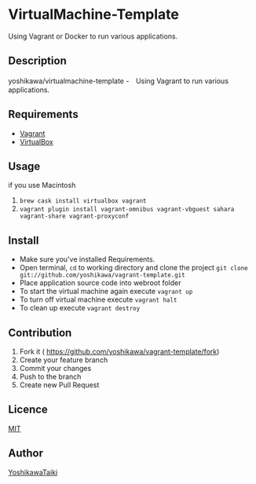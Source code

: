 VirtualMachine-Template
====
Using Vagrant or Docker to run various applications.

## Description
yoshikawa/virtualmachine-template -　Using Vagrant to run various applications.

## Requirements
- [Vagrant](https://www.vagrantup.com/)
- [VirtualBox](https://www.virtualbox.org/)

## Usage
if you use Macintosh
1. `brew cask install virtualbox vagrant`
2. `vagrant plugin install vagrant-omnibus vagrant-vbguest sahara vagrant-share vagrant-proxyconf`

## Install
- Make sure you've installed Requirements.
- Open terminal, `cd` to working directory and clone the project `git clone git://github.com/yoshikawa/vagrant-template.git`
- Place application source code into webroot folder
- To start the virtual machine again execute `vagrant up`
- To turn off virtual machine execute `vagrant halt`
- To clean up execute `vagrant destroy`

## Contribution
1. Fork it ( https://github.com/yoshikawa/vagrant-template/fork)
2. Create your feature branch
3. Commit your changes
4. Push to the branch
5. Create new Pull Request

## Licence

[MIT](https://github.com/yoshikawa/vagrant-template/blob/master/LICENSE)


## Author

[YoshikawaTaiki](https://github.com/yoshikawa)
